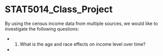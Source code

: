 # STAT5014_Class_Project

By using the census income data from multiple sources, we would like to investigate the following questions:

* 1. What is the age and race effects on income level over time?
* 
